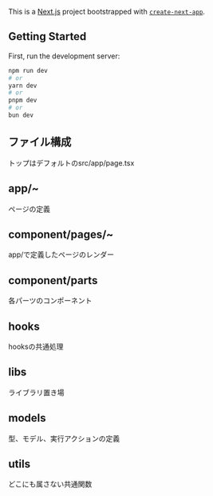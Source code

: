 This is a [Next.js](https://nextjs.org/) project bootstrapped with [`create-next-app`](https://github.com/vercel/next.js/tree/canary/packages/create-next-app).

## Getting Started

First, run the development server:

```bash
npm run dev
# or
yarn dev
# or
pnpm dev
# or
bun dev
```

## ファイル構成

トップはデフォルトのsrc/app/page.tsx

## app/~
ページの定義

## component/pages/~
app/で定義したページのレンダー

## component/parts
各パーツのコンポーネント

## hooks
hooksの共通処理

## libs
ライブラリ置き場

## models
型、モデル、実行アクションの定義

## utils
どこにも属さない共通関数
